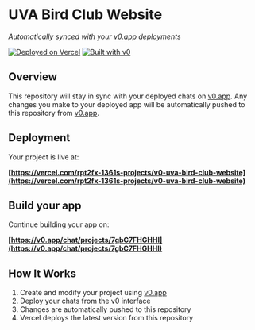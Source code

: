 # UVA Bird Club Website

*Automatically synced with your [v0.app](https://v0.app) deployments*

[![Deployed on Vercel](https://img.shields.io/badge/Deployed%20on-Vercel-black?style=for-the-badge&logo=vercel)](https://vercel.com/rpt2fx-1361s-projects/v0-uva-bird-club-website)
[![Built with v0](https://img.shields.io/badge/Built%20with-v0.app-black?style=for-the-badge)](https://v0.app/chat/projects/7gbC7FHGHHI)

## Overview

This repository will stay in sync with your deployed chats on [v0.app](https://v0.app).
Any changes you make to your deployed app will be automatically pushed to this repository from [v0.app](https://v0.app).

## Deployment

Your project is live at:

**[https://vercel.com/rpt2fx-1361s-projects/v0-uva-bird-club-website](https://vercel.com/rpt2fx-1361s-projects/v0-uva-bird-club-website)**

## Build your app

Continue building your app on:

**[https://v0.app/chat/projects/7gbC7FHGHHI](https://v0.app/chat/projects/7gbC7FHGHHI)**

## How It Works

1. Create and modify your project using [v0.app](https://v0.app)
2. Deploy your chats from the v0 interface
3. Changes are automatically pushed to this repository
4. Vercel deploys the latest version from this repository
